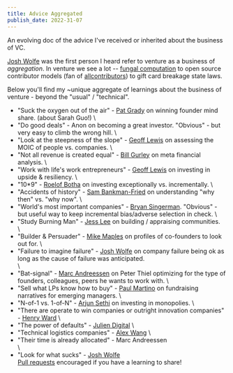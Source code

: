```yaml
---
title: Advice Aggregated
publish_date: 2022-31-07
---
```


An evolving doc of the advice I've received or inherited about the business of VC.

[Josh Wolfe](https://luxcapital.com/team/josh-wolfe/) was the first person I heard refer to venture as a business of *aggregation*. In venture we see a lot -- [fungal computation](https://www.ncbi.nlm.nih.gov/pmc/articles/PMC6227805/) to open source contributor models (fan of [allcontributors](https://allcontributors.org/)) to gift card breakage state laws.

Below you'll find my ~unique aggregate of learnings about the business of venture - beyond the "usual" / "technical".    

- "Suck the oxygen out of the air" - [Pat Grady](https://twitter.com/gradypb/status/1500853918036729856?s=20&t=nBg6rHzCk0fTZD5avEMTEg) on winning founder mind share. (about Sarah Guo!)
\
- "Do good deals" - Anon on becoming a great investor. "Obvious" - but very easy to climb the wrong hill.
\
- "Look at the steepness of the slope" - [Geoff Lewis](https://www.youtube.com/watch?v=gd8ljRyBmTQ) on assessing the MOIC of people vs. companies. 
\
- "Not all revenue is created equal" - [Bill Gurley](https://abovethecrowd.com/2011/05/24/all-revenue-is-not-created-equal-the-keys-to-the-10x-revenue-club/) on meta financial analysis.
\
- "Work with life's work entrepreneurs" - [Geoff Lewis](https://twitter.com/GeoffLewisOrg/status/1535389983661559809) on investing in upside & resiliency. 
\
- "10*9" - [Roelof Botha](https://www.protocol.com/sequoia-roelof-botha) on investing exceptionally vs. incrementally. 
\
- "Accidents of history" - [Sam Bankman-Fried](https://conversationswithtyler.com/episodes/sam-bankman-fried/) on understanding "why then" vs. "why now".
\
- "World's most important companies" - [Bryan Singerman](https://www.joincolossus.com/episodes/34530101/singerman-investing-in-the-best-founders). "Obvious" - but useful way to keep incremental 
bias/adverse selection in check.
\
- "Study Burning Man" - [Jess Lee](https://podcasts.apple.com/ca/podcast/jess-lee-designing-investment-products/id1154105909?i=1000568849876) on building / appraising communities.  
\
- "Builder & Persuader" - [Mike Maples](https://ventureunlocked.substack.com/p/mikemaples019) on profiles of co-founders to look out for. 
\
- "Failure to imagine failure" - [Josh Wolfe](https://twitter.com/wolfejosh/status/1239006370382393345?lang=en-GB) on company failure being ok as long as the cause of failure was anticipated.  
\
- "Bat-signal" - [Marc Andreessen](https://conversationswithtyler.com/episodes/marc-andreessen/) on Peter Thiel optimizing for the type of founders, colleagues, peers he wants to work with. 
\
- "Sell what LPs know how to buy" - [Paul Martino](https://ventureunlocked.substack.com/p/paulmartino) on fundraising narratives for emerging managers. 
\
- "N-of-1 vs. 1-of-N" - [Arjun Sethi](https://tribecap.co/faq-on-carta-n-of-1-and-atomic-units/) on investing in monopolies. 
\
- "There are operate to win companies or outright innovation companies" - [Henry Ward](https://podcasts.apple.com/us/podcast/henry-ward-transforming-private-markets/id1154105909?i=1000558237878) 
\
- "The power of defaults" - [Julien Digital](https://julian.digital/2021/12/20/the-power-of-defaults/)
\
- "Technical logistics companies" - [Alex Wang](https://podcasts.apple.com/us/podcast/alexandr-wang-a-primer-on-ai/id1154105909?i=1000557211885) 
\
- "Their time is already allocated" - Marc Andreessen  
\
- "Look for what sucks" - [Josh Wolfe](https://podcasts.apple.com/us/podcast/josh-wolfe-the-tech-imperative/id1154105909?i=1000436137469)
\
[Pull requests](https://github.com/alexmackenzie-wx/blog) encouraged if you have a learning to share!
